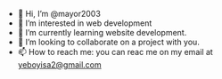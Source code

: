 - 👋 Hi, I’m @mayor2003
- 👀 I’m interested in web development
- 🌱 I’m currently learning website development.
- 💞️ I’m looking to collaborate on a project with you.
- 📫 How to reach me: you can reac me on my email at yeboyisa2@gmail.com
